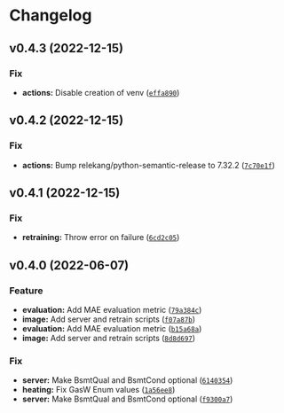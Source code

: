 # Changelog

<!--next-version-placeholder-->

## v0.4.3 (2022-12-15)
### Fix
* **actions:** Disable creation of venv ([`effa890`](https://github.com/SynapseAnalytics/konan-housing-model/commit/effa890cc4049d1225003f280af08cc0c1aa6f79))

## v0.4.2 (2022-12-15)
### Fix
* **actions:** Bump relekang/python-semantic-release to 7.32.2 ([`7c70e1f`](https://github.com/SynapseAnalytics/konan-housing-model/commit/7c70e1f17421e3e1ea2ff351921e91b91cea752b))

## v0.4.1 (2022-12-15)
### Fix
* **retraining:** Throw error on failure ([`6cd2c05`](https://github.com/SynapseAnalytics/konan-housing-model/commit/6cd2c059e31887ec64c6c1e47ee0f864e8c7cf14))

## v0.4.0 (2022-06-07)
### Feature
* **evaluation:** Add MAE evaluation metric ([`79a384c`](https://github.com/SynapseAnalytics/konan-housing-model/commit/79a384ce11b924944bdbd6f1f94b2c01a6191f71))
* **image:** Add server and retrain scripts ([`f07a87b`](https://github.com/SynapseAnalytics/konan-housing-model/commit/f07a87bedebaae6e318afb6c05bb7ac6600ad76d))
* **evaluation:** Add MAE evaluation metric ([`b15a68a`](https://github.com/SynapseAnalytics/konan-housing-model/commit/b15a68afd2f12552c4eeffb366d84fa353ba0dfd))
* **image:** Add server and retrain scripts ([`8d8d697`](https://github.com/SynapseAnalytics/konan-housing-model/commit/8d8d69724345426e130c24175357fa4d44a7d32a))

### Fix
* **server:** Make BsmtQual and BsmtCond optional ([`6140354`](https://github.com/SynapseAnalytics/konan-housing-model/commit/614035498e8a1da4ccec569e6e9a7309dfaaa281))
* **heating:** Fix GasW Enum values ([`1a56ee8`](https://github.com/SynapseAnalytics/konan-housing-model/commit/1a56ee8aca8d2b49f11268f33ec7ba8a5212e63f))
* **server:** Make BsmtQual and BsmtCond optional ([`f9300a7`](https://github.com/SynapseAnalytics/konan-housing-model/commit/f9300a778111accbeeb29072e77d14b106865940))
